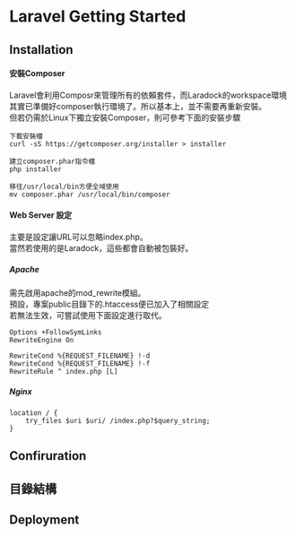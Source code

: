 # Laravel Getting Started

## Installation

#### 安裝Composer
Laravel會利用Composr來管理所有的依賴套件，而Laradock的workspace環境<br/>
其實已準備好composer執行環境了。所以基本上，並不需要再重新安裝。<br/>
但若仍需於Linux下獨立安裝Composer，則可參考下面的安裝步驟
```
下載安裝檔
curl -sS https://getcomposer.org/installer > installer

建立composer.phar指令檔
php installer

移往/usr/local/bin方便全域使用
mv composer.phar /usr/local/bin/composer
```

#### Web Server 設定
主要是設定讓URL可以忽略index.php。<br/>
當然若使用的是Laradock，這些都會自動被包裝好。
##### Apache
需先啟用apache的mod_rewrite模組。<br/>
預設，專案public目錄下的.htaccess便已加入了相關設定<br/>
若無法生效，可嘗試使用下面設定進行取代。
```
Options +FollowSymLinks
RewriteEngine On

RewriteCond %{REQUEST_FILENAME} !-d
RewriteCond %{REQUEST_FILENAME} !-f
RewriteRule ^ index.php [L]
```
##### Nginx
```
location / {
    try_files $uri $uri/ /index.php?$query_string;
}
```

## Confiruration
## 目錄結構
## Deployment